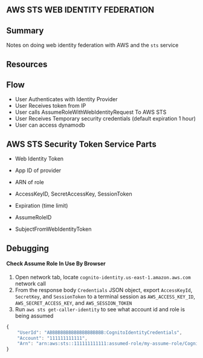 ## AWS STS WEB IDENTITY FEDERATION

## Summary

Notes on doing web identity federation with AWS and the `sts` service

## Resources

## Flow

- User Authenticates with Identity Provider
- User Receives token from IP
- User calls AssumeRoleWithWebIdentityRequest To AWS STS
- User Receives Temporary security credentials (default expiration 1 hour)
- User can access dynamodb

## AWS STS Security Token Service Parts

- Web Identity Token
- App ID of provider
- ARN of role

- AccessKeyID, SecretAccessKey, SessionToken
- Expiration (time limit)
- AssumeRoleID
- SubjectFromWebIdentityToken

## Debugging

#### Check Assume Role In Use By Browser

1. Open network tab, locate `cognito-identity.us-east-1.amazon.aws.com`
   network call
2. From the response body `Credentials` JSON object, export `AccessKeyId`,
   `SecretKey`, and `SessionToken` to a terminal session as `AWS_ACCESS_KEY_ID`,
   `AWS_SECRET_ACCESS_KEY`, and `AWS_SESSION_TOKEN`
3. Run `aws sts get-caller-identity` to see what account id and role is being assumed

```javascript
{
    "UserId": "ABBBBBBBBBBBBBBBBBBBB:CognitoIdentityCredentials",
    "Account": "111111111111",
    "Arn": "arn:aws:sts::111111111111:assumed-role/my-assume-role/CognitoIdentityCredentials"
}
```
